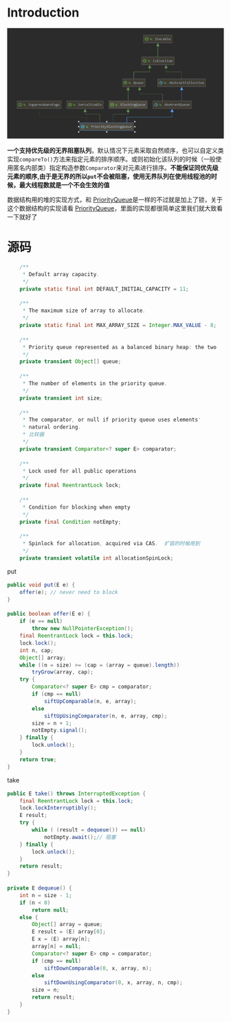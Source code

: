 # Introduction

![image-20200523140039734](assets/image-20200523140039734.png)

**一个支持优先级的无界阻塞队列**，默认情况下元素采取自然顺序，也可以自定义类实现`compareTo()`方法来指定元素的排序顺序。或则初始化该队列的时候（一般使用匿名内部类）指定构造参数`Comparator`来对元素进行排序。**不能保证同优先级元素的顺序,由于是无界的所以`put`不会被阻塞，使用无界队列在使用线程池的时候，最大线程数就是一个不会生效的值**

数据结构用的堆的实现方式，和 [PriorityQueue](../non-thread-safety/PriorityQueue.md)是一样的不过就是加上了锁，关于这个数据结构的实现请看 [PriorityQueue](../non-thread-safety/PriorityQueue.md)，里面的实现都很简单这里我们就大致看一下就好了

# 源码

```java
	/**
     * Default array capacity.
     */
    private static final int DEFAULT_INITIAL_CAPACITY = 11;

    /**
     * The maximum size of array to allocate.
     */
    private static final int MAX_ARRAY_SIZE = Integer.MAX_VALUE - 8;

    /**
     * Priority queue represented as a balanced binary heap: the two
     */
    private transient Object[] queue;

    /**
     * The number of elements in the priority queue.
     */
    private transient int size;

    /**
     * The comparator, or null if priority queue uses elements'
     * natural ordering.
     * 比较器
     */
    private transient Comparator<? super E> comparator;

    /**
     * Lock used for all public operations
     */
    private final ReentrantLock lock;

    /**
     * Condition for blocking when empty
     */
    private final Condition notEmpty;

    /**
     * Spinlock for allocation, acquired via CAS.  扩容的时候用到
     */
    private transient volatile int allocationSpinLock;
```

put

```java
public void put(E e) {
    offer(e); // never need to block
}
    
public boolean offer(E e) {
    if (e == null)
        throw new NullPointerException();
    final ReentrantLock lock = this.lock;
    lock.lock();
    int n, cap;
    Object[] array;
    while ((n = size) >= (cap = (array = queue).length))
        tryGrow(array, cap);
    try {
        Comparator<? super E> cmp = comparator;
        if (cmp == null)
            siftUpComparable(n, e, array);
        else
            siftUpUsingComparator(n, e, array, cmp);
        size = n + 1;
        notEmpty.signal();
    } finally {
        lock.unlock();
    }
    return true;
}
```

take

```java
public E take() throws InterruptedException {
    final ReentrantLock lock = this.lock;
    lock.lockInterruptibly();
    E result;
    try {
        while ( (result = dequeue()) == null)
            notEmpty.await();// 阻塞
    } finally {
        lock.unlock();
    }
    return result;
}

private E dequeue() {
    int n = size - 1;
    if (n < 0)
        return null;
    else {
        Object[] array = queue;
        E result = (E) array[0];
        E x = (E) array[n];
        array[n] = null;
        Comparator<? super E> cmp = comparator;
        if (cmp == null)
            siftDownComparable(0, x, array, n);
        else
            siftDownUsingComparator(0, x, array, n, cmp);
        size = n;
        return result;
    }
}
```

